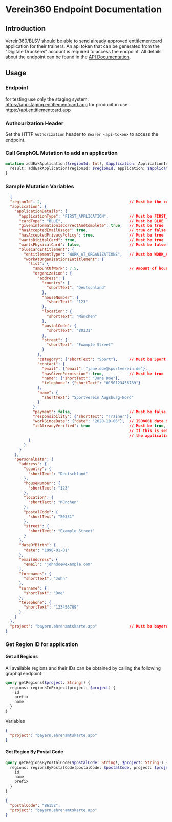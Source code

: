 # Verein360 Endpoint Documentation

## Introduction
Verein360/BLSV should be able to send already approved entitlementcard application for their trainers.
An api token that can be generated from the "Digitale Druckerei" account is required to access the endpoint.
All details about the endpoint can be found in the [API Documentation](../specs/backend-api.graphql).

## Usage

### Endpoint

for testing use only the staging system: https://api.staging.entitlementcard.app
for produciton use: https://api.entitlementcard.app

### Authourization Header

Set the HTTP `Authorization` header to `Bearer <api-token>` to access the endpoint.

### Call GraphQL Mutation to add an application

```graphql
mutation addEakApplication($regionId: Int!, $application: ApplicationInput!, $project: String!) {
  result: addEakApplication(regionId: $regionId, application: $application, project: $project)
}
```

### Sample Mutation Variables

```json
  {
  "regionId": 2,                                      // Must be the correct region ID where the card owner lives
  "application": {
    "applicationDetails": {
      "applicationType": "FIRST_APPLICATION",         // Must be FIRST_APPLICATION
      "cardType": "BLUE",                             // Must be BLUE
      "givenInformationIsCorrectAndComplete": true,   // Must be true
      "hasAcceptedEmailUsage": true,                  // true or false
      "hasAcceptedPrivacyPolicy": true,               // Must be true
      "wantsDigitalCard": true,                       // Must be true
      "wantsPhysicalCard": false,                     // Must be false
      "blueCardEntitlement": {
        "entitlementType": "WORK_AT_ORGANIZATIONS",   // Must be WORK_AT_ORGANIZATIONS
        "workAtOrganizationsEntitlement": {
          "list": {
            "amountOfWork": 7.5,                      // Amount of hours worked per week on average
            "organization": {
              "address": {
                "country": {
                  "shortText": "Deutschland"
                },
                "houseNumber": {
                  "shortText": "123"
                },
                "location": {
                  "shortText": "München"
                },
                "postalCode": {
                  "shortText": "80331"
                },
                "street": {
                  "shortText": "Example Street"
                }
              },
              "category": {"shortText": "Sport"},     // Must be Sport
              "contact": {
                "email": {"email": "jane.doe@sportverein.de"},
                "hasGivenPermission": true,           // Must be true
                "name": {"shortText": "Jane Doe"},
                "telephone": {"shortText": "0150123456789"}
              },
              "name": {
                "shortText": "Sportverein Augsburg-Nord"
              }
            },
            "payment": false,                         // Must be false
            "responsibility": {"shortText": "Trainer"},
            "workSinceDate": {"date": "2020-10-06"},  // ISO8601 date strings YYYY-MM-DD
            "isAlreadyVerified": true                 // Must be true, so that we can mark the application as verified. 
                                                      // If this is set to true, but not valid application token is set 
                                                      // the application is rejected and an error code returned.
          }
        }
      }
    },
    "personalData": {
      "address": {
        "country": {
          "shortText": "Deutschland"
        },
        "houseNumber": {
          "shortText": "123"
        },
        "location": {
          "shortText": "München"
        },
        "postalCode": {
          "shortText": "80331"
        },
        "street": {
          "shortText": "Example Street"
        }
      },
      "dateOfBirth": {
        "date": "1990-01-01"
      },
      "emailAddress": {
        "email": "johndoe@example.com"
      },
      "forenames": {
        "shortText": "John"
      },
      "surname": {
        "shortText": "Doe"
      },
      "telephone": {
        "shortText": "123456789"
      }
    }
  },
  "project": "bayern.ehrenamtskarte.app"              // Must be bayern.ehrenamtskarte.app  
}
```


### Get Region ID for application

#### Get all Regions

All available regions and their IDs can be obtained by calling the following graphql endpoint:
```graphql
query getRegions($project: String!) {
  regions: regionsInProject(project: $project) {
    id
    prefix
    name
  }
}
```
Variables
```json
{
  "project": "bayern.ehrenamtskarte.app"
}
```

#### Get Region By Postal Code

```graphql
query getRegionsByPostalCode($postalCode: String!, $project: String!) {
  regions: regionsByPostalCode(postalCode: $postalCode, project: $project) {
    id
    name
    prefix
  }
}
```

```json
{
  "postalCode": "86152",
  "project": "bayern.ehrenamtskarte.app"
}
```
